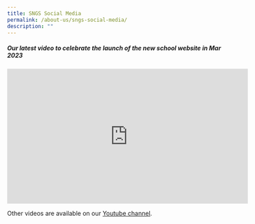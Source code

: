 ```yaml
---
title: SNGS Social Media
permalink: /about-us/sngs-social-media/
description: ""
---
```



##### **Our latest video to celebrate the launch of the new school website in Mar 2023**

<iframe width="560" height="315" src="https://www.youtube.com/embed/fCfgyZyeSDw" title="YouTube video player" frameborder="0" allow="accelerometer; autoplay; clipboard-write; encrypted-media; gyroscope; picture-in-picture; web-share" allowfullscreen></iframe>

Other videos are available on our [Youtube channel](https://www.youtube.com/channel/UCpXuHO6AYc_aI3WHXjh9OIw).